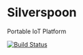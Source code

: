 # Silverspoon
Portable IoT Platform

[![Build Status](https://travis-ci.org/px3/silverspoon.svg?branch=master)](https://travis-ci.org/px3/silverspoon)
